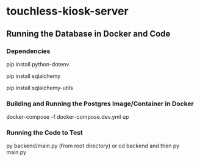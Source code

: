 # touchless-kiosk-server

## Running the Database in Docker and Code
### Dependencies
pip install python-dotenv

pip install sqlalchemy

pip install sqlalchemy-utils
### Building and Running the Postgres Image/Container in Docker
docker-compose -f docker-compose.dev.yml up
### Running the Code to Test
py backend/main.py (from root directory)
or cd backend and then py main.py
